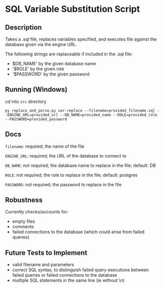 # SQL Variable Substitution Script

## Description
Takes a .sql file, replaces variables specified, and executes file against the database given via the engine URL. 

The following strings are replaceable if included in the .sql file:
- $DB_NAME' by the given database name
- '$ROLE' by the given role
- '$PASSWORD' by the given password

## Running (Windows)
cd into `src` directory

`py replace_and_parse.py var-replace --filename=provided_filename.sql --ENGINE_URL=provided_url --DB_NAME=provided_name --ROLE=provided_role --PASSWORD=provided_password`

## Docs
`filename`: required; the name of the file

`ENGINE_URL`: required; the URL of the database to connect to 

`DB_NAME`: not required; the database name to replace in the file; default: DB

`ROLE`: not required; the role to replace in the file; default: postgres

`PASSWORD`: not required; the password to replace in the file
 
 ## Robustness
 Currently checks/accounts for:
 - empty files
 - comments
 - failed connections to the database (which could arise from failed queries)
 
 ## Future Tests to Implement
 - valid filename and parameters
 - correct SQL syntax, to distinguish failed query executions between failed queries or failed connections to the database
 - multiple SQL statements in the same line (ie without \n)
